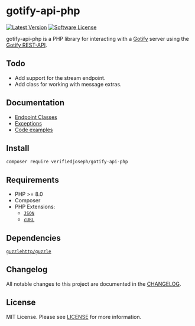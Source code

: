 # gotify-api-php

[![Latest Version](https://img.shields.io/github/release/VerifiedJoseph/gotify-api-php.svg?style=flat-square)](https://github.com/VerifiedJoseph/gotify-api-php/releases)
[![Software License](https://img.shields.io/badge/license-MIT-brightgreen.svg?style=flat-square)](LICENSE)

gotify-api-php is a PHP library for interacting with a [Gotify](https://github.com/gotify/server) server using the [Gotify REST-API](https://gotify.net/api-docs).

## Todo

- Add support for the stream endpoint.
- Add class for working with message extras.

## Documentation

- [Endpoint Classes](docs/endpoints.md)
- [Exceptions](docs/exceptions.md)
- [Code examples](docs/examples.md)

## Install

```
composer require verifiedjoseph/gotify-api-php
```

## Requirements

- PHP >= 8.0
- Composer
- PHP Extensions:
  - [`JSON`](https://www.php.net/manual/en/book.json.php)
  - [`cURL`](https://secure.php.net/manual/en/book.curl.php)

## Dependencies

[`guzzlehttp/guzzle`](https://github.com/guzzle/guzzle/)

## Changelog

All notable changes to this project are documented in the [CHANGELOG](CHANGELOG.md).

## License

MIT License. Please see [LICENSE](LICENSE) for more information.
